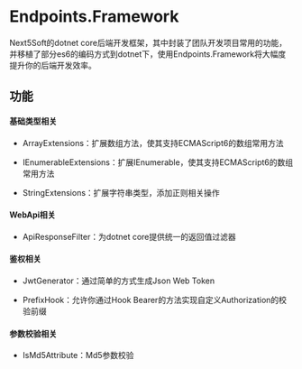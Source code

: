 # Endpoints.Framework

Next5Soft的dotnet core后端开发框架，其中封装了团队开发项目常用的功能，并移植了部分es6的编码方式到dotnet下，使用Endpoints.Framework将大幅度提升你的后端开发效率。

## 功能

#### 基础类型相关

- ArrayExtensions：扩展数组方法，使其支持ECMAScript6的数组常用方法

- IEnumerableExtensions：扩展IEnumerable，使其支持ECMAScript6的数组常用方法

- StringExtensions：扩展字符串类型，添加正则相关操作

#### WebApi相关

- ApiResponseFilter：为dotnet core提供统一的返回值过滤器

#### 鉴权相关

- JwtGenerator：通过简单的方式生成Json Web Token

- PrefixHook：允许你通过Hook Bearer的方法实现自定义Authorization的校验前缀

#### 参数校验相关

- IsMd5Attribute：Md5参数校验

